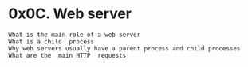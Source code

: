 # 0x0C. Web server

    What is the main role of a web server
    What is a child  process
    Why web servers usually have a parent process and child processes
    What are the  main HTTP  requests
